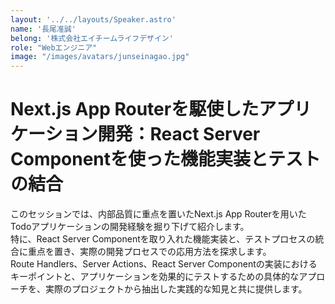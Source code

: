 ```yaml
---
layout: '../../layouts/Speaker.astro'
name: '長尾准誠'
belong: '株式会社エイチームライフデザイン'
role: "Webエンジニア"
image: "/images/avatars/junseinagao.jpg"
---
```


# Next.js App Routerを駆使したアプリケーション開発：React Server Componentを使った機能実装とテストの結合


このセッションでは、内部品質に重点を置いたNext.js App Routerを用いたTodoアプリケーションの開発経験を掘り下げて紹介します。  
特に、React Server Componentを取り入れた機能実装と、テストプロセスの統合に重点を置き、実際の開発プロセスでの応用方法を探求します。  
Route Handlers、Server Actions、React Server Componentの実装におけるキーポイントと、アプリケーションを効果的にテストするための具体的なアプローチを、実際のプロジェクトから抽出した実践的な知見と共に提供します。
